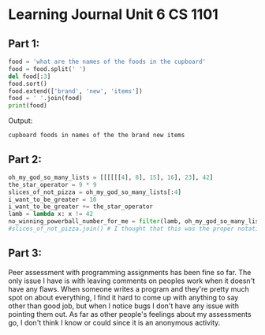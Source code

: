 
# Learning Journal Unit 6 CS 1101

## Part 1:
```python
food = 'what are the names of the foods in the cupboard'
food = food.split(' ')
del food[:3]
food.sort()
food.extend(['brand', 'new', 'items'])
food = ' '.join(food)
print(food)
```
Output:
```
cupboard foods in names of the the brand new items
```

## Part 2:
```python
oh_my_god_so_many_lists = [[[[[[4], 8], 15], 16], 23], 42]
the_star_operator = 9 * 9
slices_of_not_pizza = oh_my_god_so_many_lists[:4]
i_want_to_be_greater = 10
i_want_to_be_greater += the_star_operator
lamb = lambda x: x != 42
no_winning_powerball_number_for_me = filter(lamb, oh_my_god_so_many_lists)
#slices_of_not_pizza.join() # I thought that this was the proper notation, but I was confusing it with .sort()
```

## Part 3:
Peer assessment with programming assignments has been fine so far. The only issue I have is with leaving comments on peoples work when it doesn't have any flaws. When someone writes a program and they're pretty much spot on about everything, I find it hard to come up with anything to say other than good job, but when I notice bugs I don't have any issue with pointing them out. As far as other people's feelings about my assessments go, I don't think I know or could since it is an anonymous activity.